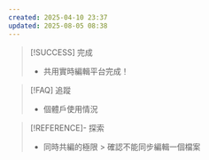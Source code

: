 ```yaml
---
created: 2025-04-10 23:37
updated: 2025-08-05 08:38
---
```



> [!SUCCESS] 完成
>- 共用實時編輯平台完成！

> [!FAQ] 追蹤
>  - 個體戶使用情況

> [!REFERENCE]- 探索
> - 同時共編的極限 > 確認不能同步編輯一個檔案

